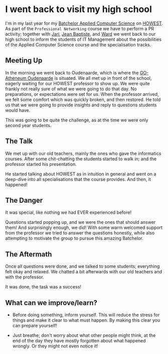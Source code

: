 # I went back to visit my high school

I'm in my last year for my [Batchelor Applied Computer Science][cs-course] on [HOWEST][howest].
As part of the `Professional Networking` course we have to perform a PR
activity; together with [Jari][jari], [Jean Baptiste][jb], and [Ward][ward] we
went back to our high school to inform the students of IT Management about the
possibilities of the Applied Computer Science course and the specialisation
tracks.

## Meeting Up

In the morning we went back to Oudenaarde, which is where the
[GO-Atheneum Oudenaarde][go-ao] is situated. We all met up in front of the
school, eagerly waiting for our HOWEST professor to show up. We were quite
frankly not really sure of what we were going to do that day. No preparations,
or expectations were set for us. When the professor arrived, we felt some
comfort which was quickly broken, and then restored. He told us that we were
going to provide insights and reply to questions students would have.

This was going to be quite the challenge, as at the time we were only second
year students.

## The Talk

We met up with our old teachers, mainly the ones who gave the informatics
courses. After some chit-chatting the students started to walk in; and the
professor started his presentation.

He started talking about HOWEST as in intuition in general and went on a
deep-dive into all specialisations that the course provides. And then, it
happened!

## The Danger

It was special, like nothing we had EVER experienced before!

Questions started popping up, and we were the ones that should answer them! And
surprisingly enough, we did! With some warm welcomed support from the professor
we tried to answer the questions honestly, while also attempting to motivate
the group to pursue this amazing Batchelor.

## The Aftermath

Once all questions were done, and we talked to some students; everything felt
okay and relaxed. We chatted a bit afterwards with our old teachers and with
the professor.

It was done, the task was a success!

## What can we improve/learn?

- Before doing something, inform yourself. This will reduce the stress for
  things and make it clear to what must happen. By making this clear you can
  prepare yourself!

- Just breathe; don't worry about what other people might think, at the end of
  the day they have mostly forgotten about what happened wrongly. Or they might
  not even notice it!

<!-- Socials -->

[jari]: https://www.linkedin.com/in/jarivalentine/ "Jari Valentine LinkedIn"
[jb]: https://www.linkedin.com/in/jean-baptiste-van-parys/ "Jean Baptiste Van Parys LinkedIn"
[ward]: https://www.linkedin.com/in/warddecoster/ "Ward De Coster LinkedIn"

<!-- General links -->

[cs-course]: https://www.howest.be/en/programmes/bachelor/applied-computer-science "Howest Applied Computer Science"
[howest]: https://www.howest.be "Howest"
[go-ao]: https://go-atheneumoudenaarde.be "GO-Atheneum Oudenaarde"
